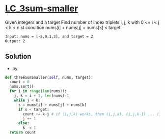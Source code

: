 # [LC_3sum-smaller](https://leetcode.com/problems/3sum-smaller)

Given integers and a target
Find number of index triplets i, j, k with 0 <= i < j < k < n st condition nums[i] + nums[j] + nums[k] < target

```txt
Input: nums = [-2,0,1,3], and target = 2
Output: 2
```

## Solution

* py

```py
def threeSumSmaller(self, nums, target):
  count = 0
  nums.sort()
  for i in range(len(nums)):
    j, k = i + 1, len(nums)-1
    while j < k:
      s = nums[i] + nums[j] + nums[k]
      if s < target:
        count += k-j # if (i,j,k) works, then (i,j,k), (i,j,k-1) ... (i, j, j + 1)
        j += 1
      else:
        k -= 1
  return count
```
